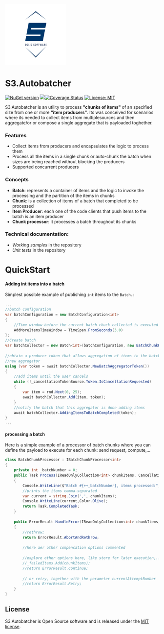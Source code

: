 <img src="https://github.com/SolidSoftwareServices/AutoBatcher/blob/master/docs/images/logo.png" width="200" height="200"/>

# S3.Autobatcher

[![NuGet version](https://buildstats.info/nuget/s3.autobatcher?includeprereleases=false)](http://www.nuget.org/packages/s3.autobatcher)
![](https://github.com/SolidSoftwareServices/AutoBatcher/workflows/main/badge.svg)[![Coverage Status](https://coveralls.io/repos/github/SolidSoftwareServices/AutoBatcher/badge.svg?branch=master)](https://coveralls.io/github/SolidSoftwareServices/AutoBatcher?branch=master) [![License: MIT](https://img.shields.io/badge/License-MIT-green.svg)](https://github.com/SolidSoftwareServices/AutoBatcher/blob/master/LICENSE)

S3.Autobatcher is an utility to process **"chunks of items"** of an specified size from one or more **"item producers"**.
Its was conceived for scenarios where its needed to collect items from multiplesources and then aggregate/or or compose a single aggregate that is payloaded toghether.

 

### Features
* Collect items from producers and encapsulates the logic to process them
* Process all the items in a single chunk or auto-chunk the batch when sizes are being reached without blocking the producers
* Supported concurrent producers


### Concepts
* **Batch**: represents a container of items and the logic to invoke the processing and the partition of the items in chunks
* **Chunk**: is a collection of items of a batch that completed to be processed
* **Item Producer**: each one of the code clients that push items to the batch is an item producer
* **Chunk processor**: it processes a batch throughout its chunks

### Technical documentation:
* *Working samples* in the repository
* *Unit tests* in the repository

# QuickStart

#### Adding int items into a batch

Simplest possible example of publishing `int` items  to the `Batch`.  :

```csharp
...
//batch configuration
var batchConfiguration = new BatchConfiguration<int>
{
	//Time window before the current batch chuck collected is executed
	AddMoreItemsTimeWindow = TimeSpan.FromSeconds(3.0)
};
//Create batch
var batchCollector = new Batch<int>(batchConfiguration, new BatchChunkProcessor());

//obtain a producer token that allows aggregation of items to the batch, there can be more than one concurrent aggregators. Not represented in this example 
//new aggregator
using (var token = await batchCollector.NewBatchAggregatorToken())
{
	//add items until the user cancels
	while (!_cancellationTokenSource.Token.IsCancellationRequested)
	{
		var item = rnd.Next(0, 25);
		await batchCollector.Add(item, token);
	}
	//notify the batch that this aggregator is done adding items
	await batchCollector.AddingItemsToBatchCompleted(token);
}
...
```
#### processing a batch
Here is a simple example of a processor of batch chunks where you can define the payload to execute for each chunk: send request, compute,...

```csharp
class BatchChunkProcessor : IBatchChunkProcessor<int>
{
	private int _batchNumber = 0;
	public Task Process(IReadOnlyCollection<int> chunkItems, CancellationToken cancellationToken)
	{
		Console.WriteLine($"Batch #{++_batchNumber}, items processed:",Color.DarkGreen);
		//prints the items comma-separated
		var current = string.Join(',', chunkItems);
		Console.WriteLine(current,Color.Olive);
		return Task.CompletedTask;
	}

	public ErrorResult HandleError(IReadOnlyCollection<int> chunkItems, Exception exception, int currentAttemptNumber)
	{
		//rethrow;
		return ErrorResult.AbortAndRethrow;

		//here aer other compensation options commented 

		//explore other options here, like store for later execution,... 
		//_failedItems.Add(chunkItems);
		//return ErrorResult.Continue;

		// or retry, together with the parameter currentAttemptNumber
		//return ErrorResult.Retry;
	}
}
```



## License ##

S3.Autobatcher is Open Source software and is released under the [MIT license](https://github.com/SolidSoftwareServices/AutoBatcher/wiki/License).
